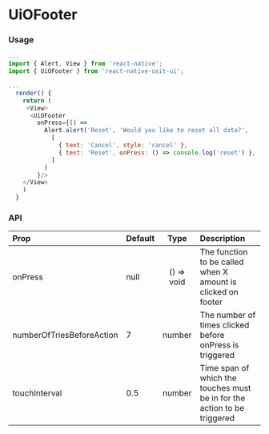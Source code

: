 # UiOFooter

### Usage

```js
...
import { Alert, View } from 'react-native';
import { UiOFooter } from 'react-native-usit-ui';

...
  render() {
    return (
     <View>
      <UiOFooter
        onPress={() =>
          Alert.alert('Reset', 'Would you like to reset all data?',
            [
              { text: 'Cancel', style: 'cancel' },
              { text: 'Reset', onPress: () => console.log('reset') },
            ]
          )
        }/>
    </View>
    )
  }
```

### API

| Prop                      | Default |    Type    | Description                                                              |
| :------------------------ | :------ | :--------: | :----------------------------------------------------------------------- |
| onPress                   | null    | () => void | The function to be called when X amount is clicked on footer             |
| numberOfTriesBeforeAction | 7       |   number   | The number of times clicked before onPress is triggered                  |
| touchInterval             | 0.5     |   number   | Time span of which the touches must be in for the action to be triggered |
